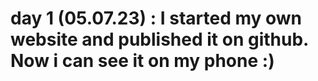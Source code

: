 # day 1 (05.07.23) : I started my own website and published it on github. Now i can see it on my phone :) 

